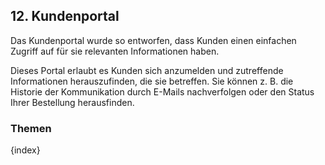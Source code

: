 ## 12. Kundenportal

Das Kundenportal wurde so entworfen, dass Kunden einen einfachen Zugriff auf für sie relevanten Informationen haben.

Dieses Portal erlaubt es Kunden sich anzumelden und zutreffende Informationen herauszufinden, die sie betreffen. Sie können z. B. die Historie der Kommunikation durch E-Mails nachverfolgen oder den Status Ihrer Bestellung herausfinden.

### Themen

{index}
